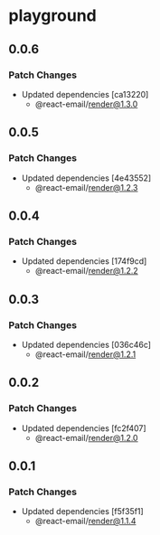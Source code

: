 # playground

## 0.0.6

### Patch Changes

- Updated dependencies [ca13220]
  - @react-email/render@1.3.0

## 0.0.5

### Patch Changes

- Updated dependencies [4e43552]
  - @react-email/render@1.2.3

## 0.0.4

### Patch Changes

- Updated dependencies [174f9cd]
  - @react-email/render@1.2.2

## 0.0.3

### Patch Changes

- Updated dependencies [036c46c]
  - @react-email/render@1.2.1

## 0.0.2

### Patch Changes

- Updated dependencies [fc2f407]
  - @react-email/render@1.2.0

## 0.0.1

### Patch Changes

- Updated dependencies [f5f35f1]
  - @react-email/render@1.1.4
